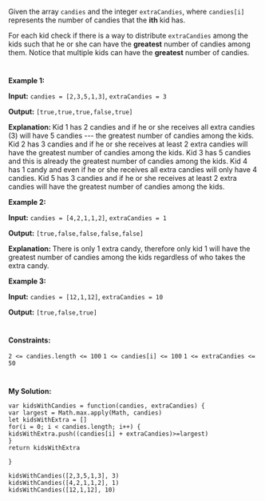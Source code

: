 Given the array `candies` and the integer `extraCandies`, where `candies[i]` represents the number of candies that the <b>ith</b> kid has.

For each kid check if there is a way to distribute `extraCandies` among the kids such that he or she can have the <b>greatest</b> number of candies among them. Notice that multiple kids can have the <b>greatest</b> number of candies.

 #
<b>Example 1:</b>

<b>Input:</b> `candies = [2,3,5,1,3]`, `extraCandies = 3`

<b>Output:</b> `[true,true,true,false,true]`

<b>Explanation: </b>
Kid 1 has 2 candies and if he or she receives all extra candies (3) will have 5 candies --- the greatest number of candies among the kids. 
Kid 2 has 3 candies and if he or she receives at least 2 extra candies will have the greatest number of candies among the kids. 
Kid 3 has 5 candies and this is already the greatest number of candies among the kids. 
Kid 4 has 1 candy and even if he or she receives all extra candies will only have 4 candies. 
Kid 5 has 3 candies and if he or she receives at least 2 extra candies will have the greatest number of candies among the kids. 


<b>Example 2:</b>

<b>Input:</b> `candies = [4,2,1,1,2]`, `extraCandies = 1`

<b>Output:</b>  `[true,false,false,false,false]`

<b>Explanation: </b> There is only 1 extra candy, therefore only kid 1 will have the greatest number of candies among the kids regardless of who takes the extra candy.


<b>Example 3:</b>

<b>Input:</b> `candies = [12,1,12]`, `extraCandies = 10`

<b>Output:</b>  `[true,false,true]`
 
 #
<b>Constraints: </b>

`2 <= candies.length <= 100`
`1 <= candies[i] <= 100`
`1 <= extraCandies <= 50`

#
<b>My Solution: </b>
````
var kidsWithCandies = function(candies, extraCandies) {
var largest = Math.max.apply(Math, candies)
let kidsWithExtra = []
for(i = 0; i < candies.length; i++) {
kidsWithExtra.push((candies[i] + extraCandies)>=largest)
}
return kidsWithExtra
    
}

kidsWithCandies([2,3,5,1,3], 3)
kidsWithCandies([4,2,1,1,2], 1)
kidsWithCandies([12,1,12], 10)
````
